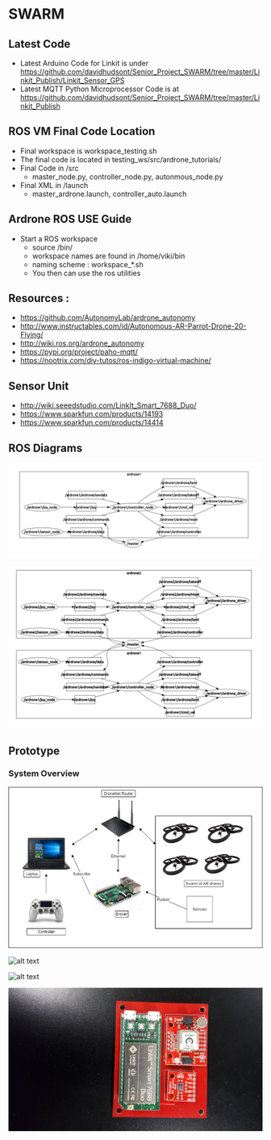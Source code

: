 # SWARM

## Latest Code
* Latest Arduino Code for Linkit is under https://github.com/davidhudsont/Senior_Project_SWARM/tree/master/Linkit_Publish/Linkit_Sensor_GPS
* Latest MQTT Python Microprocessor Code is at
https://github.com/davidhudsont/Senior_Project_SWARM/tree/master/Linkit_Publish


## ROS VM Final Code Location
* Final workspace is workspace_testing.sh
* The final code is located in testing_ws/src/ardrone_tutorials/
* Final Code in /src
  * master_node.py, controller_node.py, autonmous_node.py
* Final XML in /launch
  * master_ardrone.launch, controller_auto.launch

## Ardrone ROS USE Guide
* Start a ROS workspace
  * source /bin/<name of workspace>
  * workspace names are found in /home/viki/bin
  * naming scheme : workspace_*.sh
  * You then can use the ros utilities

## Resources :
* https://github.com/AutonomyLab/ardrone_autonomy
* http://www.instructables.com/id/Autonomous-AR-Parrot-Drone-20-Flying/
* http://wiki.ros.org/ardrone_autonomy
* https://pypi.org/project/paho-mqtt/
* https://nootrix.com/diy-tutos/ros-indigo-virtual-machine/

## Sensor Unit
* http://wiki.seeedstudio.com/LinkIt_Smart_7688_Duo/
* https://www.sparkfun.com/products/14193
* https://www.sparkfun.com/products/14414



## ROS Diagrams

![alt text][logo]

[logo]: https://github.com/davidhudsont/SWARM/blob/master/Images/Master_1_Ardrone.PNG "1 Ardrone"

![alt text][logo2]

[logo2]: https://github.com/davidhudsont/SWARM/blob/master/Images/Master_2_Ardrone.PNG "2 Ardrones"

## Prototype

### System Overview
![alt text][logo3]

[logo3]: https://github.com/davidhudsont/SWARM/blob/master/Images/Pictograph_System.jpg "System Overview"


![alt text][logo4]

[logo4]: https://github.com/davidhudsont/SWARM/blob/master/Images/030.jpg "4 Drone Swarm Prototypes"

![alt text][logo5]

[logo5]: https://github.com/davidhudsont/SWARM/blob/master/Images/032.jpg "Drone Prototype Closeup"

![alt text][logo6]

[logo6]: https://github.com/davidhudsont/SWARM/blob/master/Images/024.jpg "Sensor Unit Prototype Closeup"

